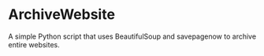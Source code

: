 # ArchiveWebsite
 A simple Python script that uses BeautifulSoup and savepagenow to archive entire websites.
